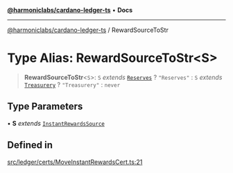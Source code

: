 [**@harmoniclabs/cardano-ledger-ts**](../README.md) • **Docs**

***

[@harmoniclabs/cardano-ledger-ts](../globals.md) / RewardSourceToStr

# Type Alias: RewardSourceToStr\<S\>

> **RewardSourceToStr**\<`S`\>: `S` *extends* [`Reserves`](../enumerations/InstantRewardsSource.md#reserves) ? `"Reserves"` : `S` *extends* [`Treasurery`](../enumerations/InstantRewardsSource.md#treasurery) ? `"Treasurery"` : `never`

## Type Parameters

• **S** *extends* [`InstantRewardsSource`](../enumerations/InstantRewardsSource.md)

## Defined in

[src/ledger/certs/MoveInstantRewardsCert.ts:21](https://github.com/HarmonicLabs/cardano-ledger-ts/blob/94dd590ffe94133126b0d8d49920fc7b002e1975/src/ledger/certs/MoveInstantRewardsCert.ts#L21)
